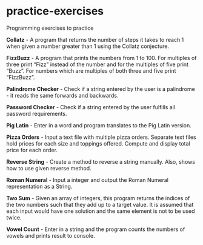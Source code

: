 # practice-exercises
Programming exercises to practice

**Collatz** - A program that returns the number of steps it takes to reach 1 when given a number greater than 1 using the Collatz conjecture.

**FizzBuzz** - A program that prints the numbers from 1 to 100. For multiples of three print “Fizz” instead of the number and for the multiples of five print “Buzz”. For numbers which are multiples of both three and five print “FizzBuzz”.

**Palindrome Checker** - Check if a string entered by the user is a palindrome - it reads the same forwards and backwards.

**Password Checker** - Check if a string entered by the user fulfills all password requirements. 

**Pig Latin** - Enter in a word and program translates to the Pig Latin version.

**Pizza Orders** - Input a text file with multiple pizza orders. Separate text files hold prices for each size and toppings offered. Compute and display total price for each order.

**Reverse String** - Create a method to reverse a string manually. Also, shows how to use given reverse method.

**Roman Numeral** - Input a integer and output the Roman Numeral representation as a String.

**Two Sum** - Given an array of integers, this program returns the indices of the two numbers such that they add up to a target value. It is assumed that each input would have one solution and the same element is not to be used twice. 

**Vowel Count** - Enter in a string and the program counts the numbers of vowels and prints result to console. 
